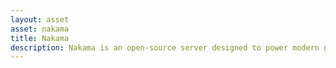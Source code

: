 ```yaml
---
layout: asset
asset: nakama
title: Nakama
description: Nakama is an open-source server designed to power modern games and apps. Features include user accounts, chat, social, matchmaker, realtime multiplayer, and much more. This client implements the full API and socket options with the server.
---
```


